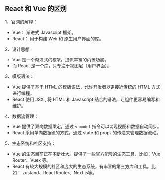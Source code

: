 ## React 和 Vue 的区别
1、官网的解释：  
- Vue： 渐进式 Javascript 框架。  
- React： 用于构建 Web 和 原生用户界面的库。

2、设计思想

- Vue 是一个渐进式的框架，提供丰富的内置功能。
- 而 React 是一个库，只专注于视图层（用户界面）。

3、模版语法：

- Vue 提供了基于 HTML 的模版语法，允许开发者以更接近传统的 HTML 方式进行编程。
- React 使用 JSX , 将 HTML 和 Javascript 结合的语法，让组件更容易编写和维护。

4、数据流管理：

- Vue 提供了双向数据绑定，通过 `v-model` 指令可以实现视图和数据自动同步。
- React 采用单向数据流的方式，通过 state 和 props 的传递来管理数据流动。

5、生态系统和社区支持：

- Vue 的生态目前正在不断壮大。提供了一些官方配套的生态工具，比如：Vue Router、Vuex 等。
- React 有较大规模的社区和庞大的生态系统，有丰富的第三方库和工具。比如： zustand、React Router、Next.js等。

